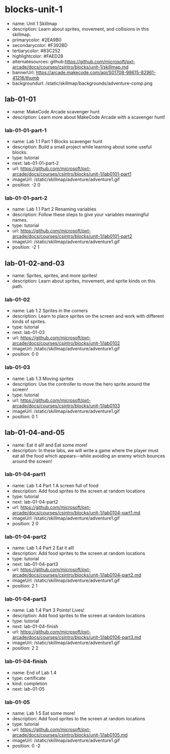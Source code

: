 # blocks-unit-1

* name: Unit 1 Skillmap
* description: Learn about sprites, movement, and collisions in this skillmap.
* primarycolor: #2EA9B0
* secondarycolor: #F392BD
* tertiarycolor: #83C252
* highlightcolor: #FAED28
* alternatesources: github:https://github.com/microsoft/pxt-arcade/docs/courses/csintro/blocks/unit-1/skillmap.md
* bannerUrl: https://arcade.makecode.com/api/S01708-98615-82961-41216/thumb
* backgroundurl: /static/skillmap/backgrounds/adventure-comp.png

## lab-01-01

* name: MakeCode Arcade scavenger hunt
* description: Learn more about MakeCode Arcade with a scavenger hunt!

### lab-01-01-part-1

* name: Lab 1.1 Part 1 Blocks scavenger hunt
* description: Build a small project while learning about some useful blocks.
* type: tutorial
* next: lab-01-01-part-2
* url: https://github.com/microsoft/pxt-arcade/docs/courses/csintro/blocks/unit-1/lab0101-part1
* imageUrl: /static/skillmap/adventure/adventure1.gif
* position: -2 0

### lab-01-01-part-2

* name: Lab 1.1 Part 2 Renaming variables
* description: Follow these steps to give your variables meaningful names.
* type: tutorial
* url: https://github.com/microsoft/pxt-arcade/docs/courses/csintro/blocks/unit-1/lab0101-part2
* imageUrl: /static/skillmap/adventure/adventure1.gif
* position: -2 1

## lab-01-02-and-03

* name: Sprites, sprites, and more sprites!
* description: Learn about sprites, movement, and sprite kinds on this path.

### lab-01-02

* name: Lab 1.2 Sprites in the corners
* description: Learn to place sprites on the screen and work with different kinds of sprites.
* type: tutorial
* next: lab-01-03
* url: https://github.com/microsoft/pxt-arcade/docs/courses/csintro/blocks/unit-1/lab0102
* imageUrl: /static/skillmap/adventure/adventure1.gif
* position: 0 0

### lab-01-03

* name: Lab 1.3 Moving sprites
* description: Use the controller to move the hero sprite around the screen!
* type: tutorial
* url: https://github.com/microsoft/pxt-arcade/docs/courses/csintro/blocks/unit-1/lab0103
* imageUrl: /static/skillmap/adventure/adventure1.gif
* position: 0 1

## lab-01-04-and-05

* name: Eat it all! and Eat some more!
* description: In these labs, we will write a game where the player must eat all the food
which appears--while avoiding an enemy which bounces around the screen!

### lab-01-04-part1

* name: Lab 1.4 Part 1 A screen full of food
* description: Add food sprites to the screen at random locations
* type: tutorial
* next: lab-01-04-part2
* url: https://github.com/microsoft/pxt-arcade/docs/courses/csintro/blocks/unit-1/lab0104-part1.md
* imageUrl: /static/skillmap/adventure/adventure1.gif
* position: 2 0

### lab-01-04-part2

* name: Lab 1.4 Part 2 Eat it all!
* description: Add food sprites to the screen at random locations
* type: tutorial
* next: lab-01-04-part3
* url: https://github.com/microsoft/pxt-arcade/docs/courses/csintro/blocks/unit-1/lab0104-part2.md
* imageUrl: /static/skillmap/adventure/adventure1.gif
* position: 2 1

### lab-01-04-part3

* name: Lab 1.4 Part 3 Points! Lives!
* description: Add food sprites to the screen at random locations
* type: tutorial
* next: lab-01-04-finish
* url: https://github.com/microsoft/pxt-arcade/docs/courses/csintro/blocks/unit-1/lab0104-part3.md
* imageUrl: /static/skillmap/adventure/adventure1.gif
* position: 2 2

### lab-01-04-finish

* name: End of Lab 1.4
* type: certificate
* kind: completion
* next: lab-01-05

### lab-01-05

* name: Lab 1.5 Eat some more!
* description: Add food sprites to the screen at random locations
* type: tutorial
* url: https://github.com/microsoft/pxt-arcade/docs/courses/csintro/blocks/unit-1/lab0105.md
* imageUrl: /static/skillmap/adventure/adventure1.gif
* position: 0 -2
